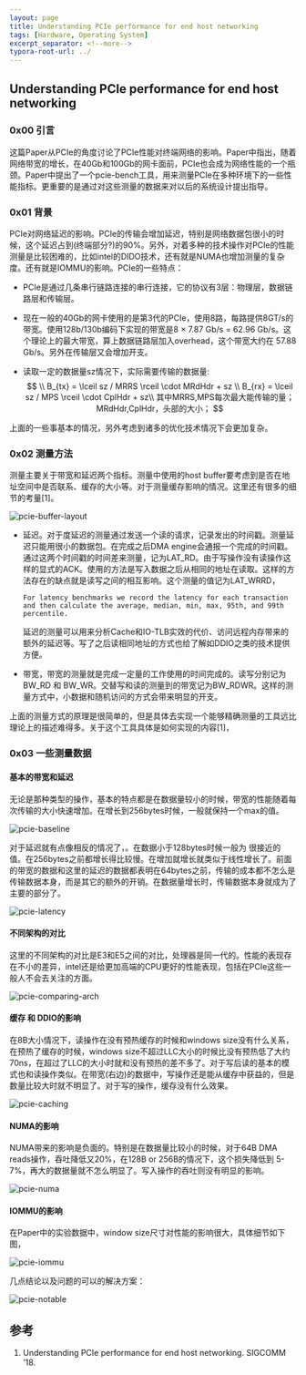```yaml
---
layout: page
title: Understanding PCIe performance for end host networking
tags: [Hardware, Operating System]
excerpt_separator: <!--more-->
typora-root-url: ../
---
```




## Understanding PCIe performance for end host networking 



### 0x00 引言

  这篇Paper从PCIe的角度讨论了PCIe性能对终端网络的影响。Paper中指出，随着网络带宽的增长，在40Gb和100Gb的网卡面前，PCIe也会成为网络性能的一个瓶颈。Paper中提出了一个pcie-bench工具，用来测量PCIe在多种环境下的一些性能指标。更重要的是通过对这些测量的数据来对以后的系统设计提出指导。



### 0x01 背景

 PCIe对网络延迟的影响。PCIe的传输会增加延迟，特别是网络数据包很小的时候，这个延迟占到(终端部分?)的90%。另外，对着多种的技术操作对PCIe的性能测量是比较困难的，比如intel的DIDO技术，还有就是NUMA也增加测量的复杂度。还有就是IOMMU的影响。PCIe的一些特点：

* PCIe是通过几条串行链路连接的串行连接，它的协议有3层：物理层，数据链路层和传输层。

* 现在一般的40Gb的网卡使用的是第3代的PCIe，使用8路，每路提供8GT/s的带宽。使用128b/130b编码下实现的带宽是8 × 7.87 Gb/s = 62.96 Gb/s。这个理论上的最大带宽，算上数据链路层加入overhead，这个带宽大约在 57.88 Gb/s。另外在传输层又会增加开支。

* 读取一定的数据量sz情况下，实际需要传输的数据量:
  $$
  \\ B_{tx} = \lceil sz / MRRS \rceil \cdot MRdHdr + sz \\
     B_{rx} = \lceil sz / MPS \rceil \cdot CplHdr + sz\\
     其中MRRS,MPS每次最大能传输的量；MRdHdr,CplHdr，头部的大小；
  $$



上面的一些事基本的情况，另外考虑到诸多的优化技术情况下会更加复杂。



### 0x02 测量方法

  测量主要关于带宽和延迟两个指标。测量中使用的host buffer要考虑到是否在地址空间中是否联系、缓存的大小等。对于测量缓存影响的情况。这里还有很多的细节的考量[1]。

![pcie-buffer-layout](/assets/img/pcie-buffer-layout.png)

* 延迟。对于度延迟的测量通过发送一个读的请求，记录发出的时间戳。测量延迟只能用很小的数据包。在完成之后DMA engine会通报一个完成的时间戳。通过这两个时间戳的时间差来测量，记为LAT_RD。由于写操作没有读操作这样的显式的ACK。使用的方法是写入数据之后从相同的地址在读取。这样的方法存在的缺点就是读写之间的相互影响。这个测量的值记为LAT_WRRD，

  ```
  For latency benchmarks we record the latency for each transaction and then calculate the average, median, min, max, 95th, and 99th percentile.
  ```

   延迟的测量可以用来分析Cache和IO-TLB实效的代价、访问远程内存带来的额外的延迟等。写了之后读相同地址的方式也给了解如DDIO之类的技术提供方便。

* 带宽，带宽的测量就是完成一定量的工作使用的时间完成的。读写分别记为BW_RD 和 BW_WR。交替写和读的测量到的带宽记为BW_RDWR。这样的测量方式中，小数据和随机访问的方式会带来明显的开支。

上面的测量方式的原理是很简单的，但是具体去实现一个能够精确测量的工具远比理论上的描述难得多。关于这个工具具体是如何实现的内容[1]，



### 0x03 一些测量数据

#### 基本的带宽和延迟

  无论是那种类型的操作，基本的特点都是在数据量较小的时候，带宽的性能随着每次传输的大小快速增加。在增长到256bytes时候，一般就保持一个max的值。

![pcie-baseline](/assets/img/pcie-baseline.png)

  对于延迟就有点像相反的情况了，。在数据小于128bytes时候一般为 很接近的值。在256bytes之前都增长得比较慢。在增加就增长就类似于线性增长了。前面的带宽的数据和这里的延迟的数据都表明在64bytes之前，传输的成本都不怎么是传输数据本身，而是其它的额外的开销。在数据量增长时，传输数据本身就成为了主要的部分了。

![pcie-latency](/assets/img/pcie-latency.png)

#### 不同架构的对比

  这里的不同架构的对比是E3和E5之间的对比，处理器是同一代的。性能的表现存在不小的差异，intel还是给更加高端的CPU更好的性能表现，包括在PCIe这些一般人不会去关注的方面。

![pcie-comparing-arch](/assets/img/pcie-comparing-arch.png)



#### 缓存 和 DDIO的影响

 在8B大小情况下，读操作在没有预热缓存的时候和windows size没有什么关系，在预热了缓存的时候，windows size不超过LLC大小的时候比没有预热低了大约70ns，在超过了LLC的大小时就和没有预热的差不多了。对于写后读的基本的模式也和读操作类似。在带宽(右边)的数据中，写操作还是能从缓存中获益的，但是数量比较大时就不明显了。对于写的操作，缓存没有什么效果。

![pcie-caching](/assets/img/pcie-caching.png)

#### NUMA的影响

  NUMA带来的影响是负面的。特别是在数据量比较小的时候，对于64B DMA reads操作，吞吐降低又20%，在128B or 256B的情况下，这个损失降低到 5-7%，再大的数据量就不怎么明显了。写入操作的吞吐则没有明显的影响。

![pcie-numa](/assets/img/pcie-numa.png)

#### IOMMU的影响

  在Paper中的实验数据中，window size尺寸对性能的影响很大，具体细节如下图，

![pcie-iommu](/assets/img/pcie-iommu.png)



几点结论以及问题的可以的解决方案：

![pcie-notable](/assets/img/pcie-notable.png)

## 参考

1. Understanding PCIe performance for end host networking.  SIGCOMM ’18.